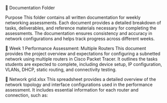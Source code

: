 📁 Documentation Folder

Purpose
This folder contains all written documentation for weekly networking assessments. Each document provides a detailed breakdown of tasks, deliverables, and reference materials necessary for completing the assessments. The documentation ensures consistency and accuracy in network configurations and helps track progress across different weeks.

📄 Week 1 Performance Assessment: Multiple Routers
This document provides the project overview and expectations for configuring a subnetted network using multiple routers in Cisco Packet Tracer. It outlines the tasks students are expected to complete, including device setup, IP configuration, VLANs, DHCP, static routing, and connectivity testing.

📄 Network grid.xlsx
This spreadsheet provides a detailed overview of the network topology and interface configurations used in the performance assessment. It includes essential information for each router and connection, such as:

